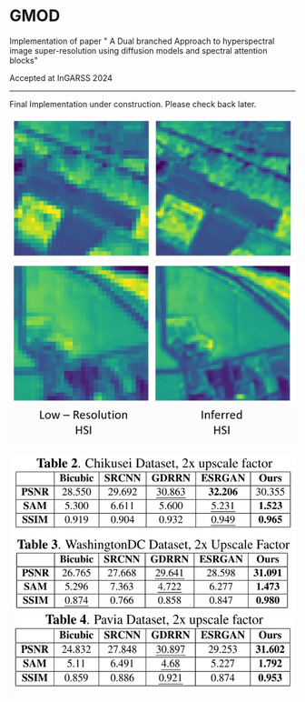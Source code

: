 # GMOD
Implementation of paper " A Dual branched Approach to hyperspectral image super-resolution using diffusion models and spectral attention blocks" 

Accepted at InGARSS 2024

---

Final Implementation under construction. Please check back later. 

![image results](/readme_resources/image_results.jpg)

![table results](/readme_resources/metrics_results.jpg)
